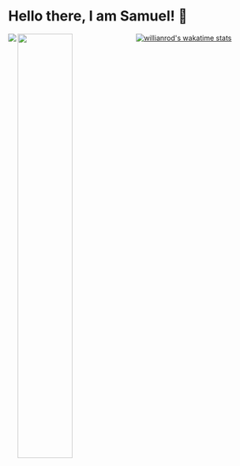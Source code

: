# Hello there, I am Samuel! 👋

<img align="left" src="https://github-readme-stats.vercel.app/api?username=sammekekko&show_icons=true&theme=radical">
<img align="left" width=47% src="https://github-readme-stats.vercel.app/api/top-langs/?username=sammekekko">

[![willianrod's wakatime stats](https://github-readme-stats.vercel.app/api/wakatime?username=willianrod)](https://github.com/anuraghazra/github-readme-stats)

<!--
**sammekekko/sammekekko** is a ✨ _special_ ✨ repository because its `README.md` (this file) appears on your GitHub profile.

Here are some ideas to get you started:

- 🔭 I’m currently working on ...
- 🌱 I’m currently learning ...
- 👯 I’m looking to collaborate on ...
- 🤔 I’m looking for help with ...
- 💬 Ask me about ...
- 📫 How to reach me: ...
- 😄 Pronouns: ...
- ⚡ Fun fact: ...
-->
